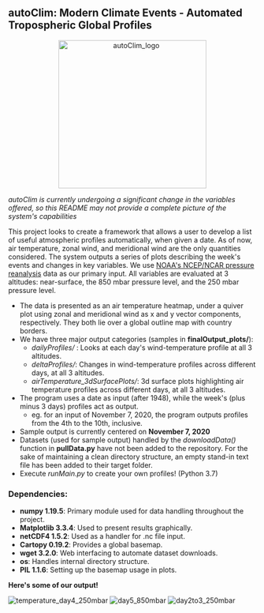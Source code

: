 
## autoClim: Modern Climate Events - Automated Tropospheric Global Profiles

<p align="center"><img src=https://user-images.githubusercontent.com/47943744/123750937-c550b800-d8d4-11eb-80f9-58d768010fd0.jpeg alt=autoClim_logo width="300" height="300" align="middle"></p>


*autoClim  is currently undergoing a significant change in the variables offered, so this README may not provide a complete picture of the system's capabilities*  

This project looks to create a framework that allows a user to develop a list of useful atmospheric profiles automatically, when given a date. As of now, air temperature, zonal wind, and meridional wind are the only quantities considered. The system outputs a series of plots describing the week's events and changes in key variables. We use [NOAA's NCEP/NCAR pressure reanalysis](https://psl.noaa.gov/data/gridded/data.ncep.reanalysis.html) data as our primary input. All variables are evaluated at 3 altitudes: near-surface, the 850 mbar pressure level, and the 250 mbar pressure level. 

- The data is presented as an air temperature heatmap, under a quiver plot using zonal and meridional wind as x and y vector components, respectively. They both lie over a global outline map with country borders.
- We have three major output categories (samples in **finalOutput_plots/**): 
  - *dailyProfiles/* : Looks at each day's wind-temperature profile at all 3 altitudes. 
  - *deltaProfiles/*: Changes in wind-temperature profiles across different days, at all 3 altitudes.
  - *airTemperature_3dSurfacePlots/*: 3d surface plots highlighting air temperature profiles across different days, at all 3 altitudes.
- The program uses a date as input (after 1948), while the week's (plus minus 3 days) profiles act as output.
  - eg. for an input of November 7, 2020, the program outputs profiles from the 4th to the 10th, inclusive.
- Sample output is currently centered on **November 7, 2020**
- Datasets (used for sample output) handled by the *downloadData()* function in **pullData.py** have not been added to the repository. For the sake of maintaining a clean directory structure, an empty stand-in text file has been added to their target folder.
- Execute *runMain.py* to create your own profiles! (Python 3.7)

### Dependencies:
- **numpy 1.19.5**: Primary module used for data handling throughout the project.
- **Matplotlib 3.3.4**: Used to present results graphically.
- **netCDF4 1.5.2**: Used as a handler for .nc file input.
- **Cartopy 0.19.2**: Provides a global basemap.
- **wget 3.2.0**: Web interfacing to automate dataset downloads.
- **os**: Handles internal directory structure.
- **PIL 1.1.6**: Setting up the basemap usage in plots.



**Here's some of our output!**

![temperature_day4_250mbar](https://user-images.githubusercontent.com/47943744/120197959-3867ff80-c23f-11eb-8f78-15a9741785f6.png)
![day5_850mbar](https://user-images.githubusercontent.com/47943744/118973513-61f77000-b98f-11eb-9cfd-89eff3742d0e.png)
![day2to3_250mbar](https://user-images.githubusercontent.com/47943744/118972273-0082d180-b98e-11eb-90d9-c855b542ae36.png)
